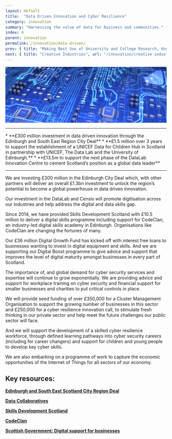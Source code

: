 ```yaml
---
layout: default
title:  "Data Driven Innovation and Cyber Resilience"
category: innovation
summary: "Harnessing the value of data for business and communities."
index: 6
parent: innovation
permalink: /innovation/data-driven/
prev: { title: "Making Best Use of University and College Research, Knowledge and Talent", url: "/innovation/university-research/" }
next: { title: "Creative Industries", url: "/innovation/creative-industries/" }
---
```


![A circuit board](/assets/images/pageimages/innovation5.jpg)
<br>
<hr>
* **£300 million investment in data driven innovation through the Edinburgh and South East Region City Deal**
* **£1.5 million over 3 years to support the establishment of a UNICEF Data for Children Hub in Scotland in partnership with UNICEF, The Data Lab and the University of Edinburgh.**
* **£13.5m to support the next phase of the DataLab Innovation Centre to cement Scotland’s position as a global data leader**

<hr>

We are investing £300 million in the Edinburgh City Deal which, with other partners will deliver an overall £1.3bn investment to unlock the region’s potential to become a global powerhouse in data driven innovation. 

Our investment in the DataLab and Censis will promote digitisation across our industries and help address the digital and data skills gap.

Since 2014, we have provided Skills Development Scotland with £10.5 million to deliver a digital skills programme including support for CodeClan, an industry-led digital skills academy in Edinburgh.  Organisations like CodeClan are changing the fortunes of many.

Our £36 million Digital Growth Fund has kicked off with interest free loans to businesses wanting to invest in digital equipment and skills. And we are supporting our Digital Boost programme to give advice and support that improves the level of digital maturity amongst businesses in every part of Scotland.

The importance of, and global demand for cyber security services and expertise will continue to grow exponentially.  We are providing advice and support for workplace training on cyber security and financial support for smaller businesses and charities to put critical controls in place.

We will provide seed funding of over £350,000 for a Cluster Management Organisation to support the growing number of businesses in this sector and £250,000 for a cyber resilience innovation call, to stimulate fresh thinking in our private sector and help meet the future challenges our public sector will face.

And we will support the development of a skilled cyber resilience workforce, through defined learning pathways into cyber security careers (including for career changers) and support for children and young people to develop key cyber skills.

We are also embarking on a programme of work to capture the economic opportunities of the Internet of Things for all sectors of our economy.


## Key resources:

**[Edinburgh and South East Scotland City Region Deal](http://www.acceleratinggrowth.org.uk/)**

**[Data Collaboratives](http://datacollaboratives.org/)**

**[Skills Development Scotland](https://www.skillsdevelopmentscotland.co.uk/)**

**[CodeClan](https://codeclan.com/)**

**[Scottish Government: Digital support for businesses](https://beta.gov.scot/policies/digital/digital-support-for-businesses/)**
 
